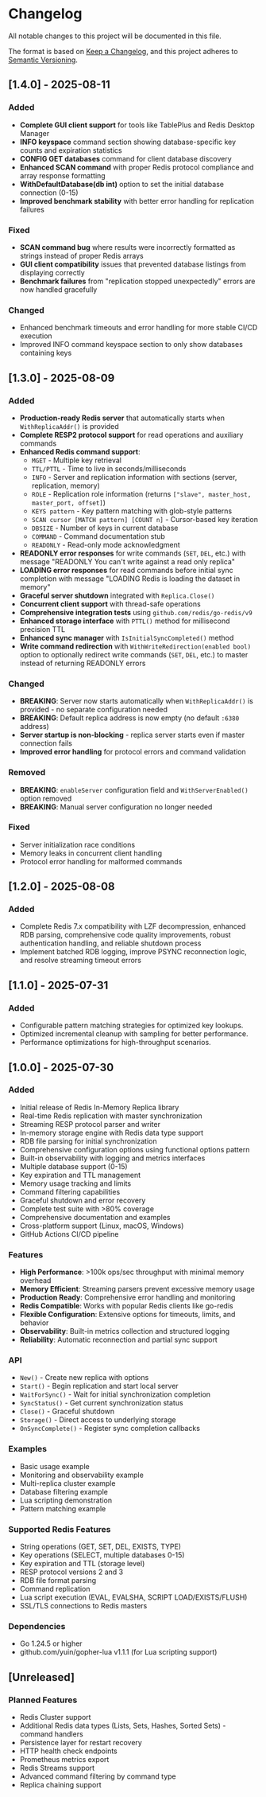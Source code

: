 # Changelog

All notable changes to this project will be documented in this file.

The format is based on [Keep a Changelog](https://keepachangelog.com/en/1.0.0/),
and this project adheres to [Semantic Versioning](https://semver.org/spec/v2.0.0.html).

## [1.4.0] - 2025-08-11

### Added
- **Complete GUI client support** for tools like TablePlus and Redis Desktop Manager
- **INFO keyspace** command section showing database-specific key counts and expiration statistics
- **CONFIG GET databases** command for client database discovery
- **Enhanced SCAN command** with proper Redis protocol compliance and array response formatting
- **WithDefaultDatabase(db int)** option to set the initial database connection (0-15)
- **Improved benchmark stability** with better error handling for replication failures

### Fixed
- **SCAN command bug** where results were incorrectly formatted as strings instead of proper Redis arrays
- **GUI client compatibility** issues that prevented database listings from displaying correctly
- **Benchmark failures** from "replication stopped unexpectedly" errors are now handled gracefully

### Changed
- Enhanced benchmark timeouts and error handling for more stable CI/CD execution
- Improved INFO command keyspace section to only show databases containing keys

## [1.3.0] - 2025-08-09

### Added
- **Production-ready Redis server** that automatically starts when `WithReplicaAddr()` is provided
- **Complete RESP2 protocol support** for read operations and auxiliary commands
- **Enhanced Redis command support**:
  - `MGET` - Multiple key retrieval
  - `TTL/PTTL` - Time to live in seconds/milliseconds
  - `INFO` - Server and replication information with sections (server, replication, memory)
  - `ROLE` - Replication role information (returns `["slave", master_host, master_port, offset]`)
  - `KEYS pattern` - Key pattern matching with glob-style patterns
  - `SCAN cursor [MATCH pattern] [COUNT n]` - Cursor-based key iteration
  - `DBSIZE` - Number of keys in current database
  - `COMMAND` - Command documentation stub
  - `READONLY` - Read-only mode acknowledgment
- **READONLY error responses** for write commands (`SET`, `DEL`, etc.) with message "READONLY You can't write against a read only replica"
- **LOADING error responses** for read commands before initial sync completion with message "LOADING Redis is loading the dataset in memory"
- **Graceful server shutdown** integrated with `Replica.Close()`
- **Concurrent client support** with thread-safe operations
- **Comprehensive integration tests** using `github.com/redis/go-redis/v9`
- **Enhanced storage interface** with `PTTL()` method for millisecond precision TTL
- **Enhanced sync manager** with `IsInitialSyncCompleted()` method
- **Write command redirection** with `WithWriteRedirection(enabled bool)` option to optionally redirect write commands (`SET`, `DEL`, etc.) to master instead of returning READONLY errors

### Changed
- **BREAKING**: Server now starts automatically when `WithReplicaAddr()` is provided - no separate configuration needed
- **BREAKING**: Default replica address is now empty (no default `:6380` address)
- **Server startup is non-blocking** - replica server starts even if master connection fails
- **Improved error handling** for protocol errors and command validation

### Removed
- **BREAKING**: `enableServer` configuration field and `WithServerEnabled()` option removed
- **BREAKING**: Manual server configuration no longer needed

### Fixed
- Server initialization race conditions
- Memory leaks in concurrent client handling
- Protocol error handling for malformed commands

## [1.2.0] - 2025-08-08

### Added
- Complete Redis 7.x compatibility with LZF decompression, enhanced RDB parsing, comprehensive code quality improvements, robust authentication handling, and reliable shutdown process
- Implement batched RDB logging, improve PSYNC reconnection logic, and resolve streaming timeout errors

## [1.1.0] - 2025-07-31

### Added
- Configurable pattern matching strategies for optimized key lookups.
- Optimized incremental cleanup with sampling for better performance.
- Performance optimizations for high-throughput scenarios.

## [1.0.0] - 2025-07-30

### Added
- Initial release of Redis In-Memory Replica library
- Real-time Redis replication with master synchronization
- Streaming RESP protocol parser and writer
- In-memory storage engine with Redis data type support
- RDB file parsing for initial synchronization
- Comprehensive configuration options using functional options pattern
- Built-in observability with logging and metrics interfaces
- Multiple database support (0-15)
- Key expiration and TTL management
- Memory usage tracking and limits
- Command filtering capabilities
- Graceful shutdown and error recovery
- Complete test suite with >80% coverage
- Comprehensive documentation and examples
- Cross-platform support (Linux, macOS, Windows)
- GitHub Actions CI/CD pipeline

### Features
- **High Performance**: >100k ops/sec throughput with minimal memory overhead
- **Memory Efficient**: Streaming parsers prevent excessive memory usage
- **Production Ready**: Comprehensive error handling and monitoring
- **Redis Compatible**: Works with popular Redis clients like go-redis
- **Flexible Configuration**: Extensive options for timeouts, limits, and behavior
- **Observability**: Built-in metrics collection and structured logging
- **Reliability**: Automatic reconnection and partial sync support

### API
- `New()` - Create new replica with options
- `Start()` - Begin replication and start local server
- `WaitForSync()` - Wait for initial synchronization completion
- `SyncStatus()` - Get current synchronization status
- `Close()` - Graceful shutdown
- `Storage()` - Direct access to underlying storage
- `OnSyncComplete()` - Register sync completion callbacks

### Examples
- Basic usage example
- Monitoring and observability example  
- Multi-replica cluster example
- Database filtering example
- Lua scripting demonstration
- Pattern matching example

### Supported Redis Features
- String operations (GET, SET, DEL, EXISTS, TYPE)
- Key operations (SELECT, multiple databases 0-15)
- Key expiration and TTL (storage level)
- RESP protocol versions 2 and 3
- RDB file format parsing
- Command replication
- Lua script execution (EVAL, EVALSHA, SCRIPT LOAD/EXISTS/FLUSH)
- SSL/TLS connections to Redis masters

### Dependencies
- Go 1.24.5 or higher
- github.com/yuin/gopher-lua v1.1.1 (for Lua scripting support)

## [Unreleased]

### Planned Features
- Redis Cluster support
- Additional Redis data types (Lists, Sets, Hashes, Sorted Sets) - command handlers
- Persistence layer for restart recovery
- HTTP health check endpoints
- Prometheus metrics export
- Redis Streams support
- Advanced command filtering by command type
- Replica chaining support
